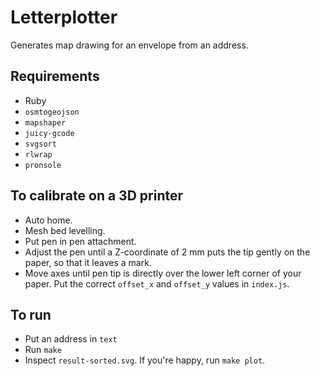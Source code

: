 # Letterplotter

Generates map drawing for an envelope from an address.

## Requirements

- Ruby
- `osmtogeojson`
- `mapshaper`
- `juicy-gcode`
- `svgsort`
- `rlwrap`
- `pronsole`

## To calibrate on a 3D printer

- Auto home.
- Mesh bed levelling.
- Put pen in pen attachment.
- Adjust the pen until a Z-coordinate of 2 mm puts the tip gently on the paper, so that it leaves a mark.
- Move axes until pen tip is directly over the lower left corner of your paper. Put the correct `offset_x` and `offset_y` values in `index.js`.

## To run

- Put an address in `text`
- Run `make`
- Inspect `result-sorted.svg`. If you're happy, run `make plot`.
